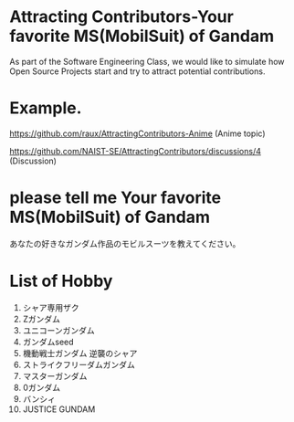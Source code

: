 # Attracting Contributors-Your favorite MS(MobilSuit) of Gandam 
As part of the Software Engineering Class, we would like to simulate how Open Source Projects start and try to attract potential contributions.

# Example. 
https://github.com/raux/AttractingContributors-Anime (Anime topic)

https://github.com/NAIST-SE/AttractingContributors/discussions/4 (Discussion)

# please tell me Your favorite MS(MobilSuit) of Gandam  
あなたの好きなガンダム作品のモビルスーツを教えてください。

# List of Hobby
1. シャア専用ザク
2. Zガンダム
3. ユニコーンガンダム
4. ガンダムseed
5. 機動戦士ガンダム 逆襲のシャア
6. ストライクフリーダムガンダム
7. マスターガンダム
8. 0ガンダム
9. バンシィ
10. JUSTICE GUNDAM
